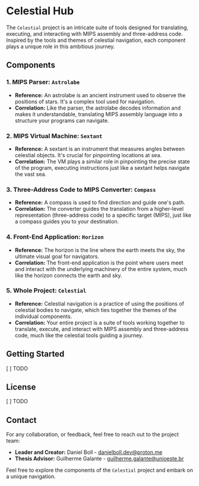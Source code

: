 # Celestial Hub

The `Celestial` project is an intricate suite of tools designed for translating, executing, and interacting with MIPS assembly and three-address code. Inspired by the tools and themes of celestial navigation, each component plays a unique role in this ambitious journey.

## Components

### 1. MIPS Parser: `Astrolabe`

- **Reference:** An astrolabe is an ancient instrument used to observe the positions of stars. It's a complex tool used for navigation.
- **Correlation:** Like the parser, the astrolabe decodes information and makes it understandable, translating MIPS assembly language into a structure your programs can navigate.

### 2. MIPS Virtual Machine: `Sextant`

- **Reference:** A sextant is an instrument that measures angles between celestial objects. It's crucial for pinpointing locations at sea.
- **Correlation:** The VM plays a similar role in pinpointing the precise state of the program, executing instructions just like a sextant helps navigate the vast sea.

### 3. Three-Address Code to MIPS Converter: `Compass`

- **Reference:** A compass is used to find direction and guide one's path.
- **Correlation:** The converter guides the translation from a higher-level representation (three-address code) to a specific target (MIPS), just like a compass guides you to your destination.

### 4. Front-End Application: `Horizon`

- **Reference:** The horizon is the line where the earth meets the sky, the ultimate visual goal for navigators.
- **Correlation:** The front-end application is the point where users meet and interact with the underlying machinery of the entire system, much like the horizon connects the earth and sky.

### 5. Whole Project: `Celestial`

- **Reference:** Celestial navigation is a practice of using the positions of celestial bodies to navigate, which ties together the themes of the individual components.
- **Correlation:** Your entire project is a suite of tools working together to translate, execute, and interact with MIPS assembly and three-address code, much like the celestial tools guiding a journey.

## Getting Started

[ ] TODO

## License

[ ] TODO

## Contact

For any collaboration, or feedback, feel free to reach out to the project team:

- **Leader and Creator:** Daniel Boll - [danielboll.dev@proton.me](mailto:danielboll.dev@proton.me)
- **Thesis Advisor:** Guilherme Galante - [guilherme.galante@unioeste.br](mailto:guilherme.galante@unioeste.br)

Feel free to explore the components of the `Celestial` project and embark on a unique navigation.
